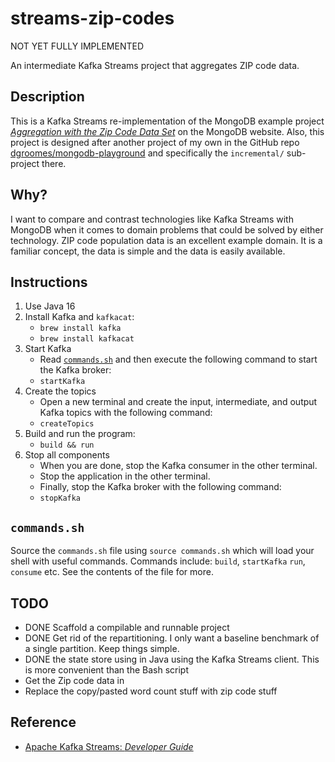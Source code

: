 # streams-zip-codes

NOT YET FULLY IMPLEMENTED

An intermediate Kafka Streams project that aggregates ZIP code data.

## Description

This is a Kafka Streams re-implementation of the MongoDB example project [*Aggregation with the Zip Code Data Set*](https://docs.mongodb.com/manual/tutorial/aggregation-zip-code-data-set/)
on the MongoDB website. Also, this project is designed after another project of my own in the GitHub repo [dgroomes/mongodb-playground](https://github.com/dgroomes/mongodb-playground/tree/main/incremental)
and specifically the `incremental/` sub-project there.

## Why?

I want to compare and contrast technologies like Kafka Streams with MongoDB when it comes to domain problems that could be
solved by either technology. ZIP code population data is an excellent example domain. It is a familiar concept, the data
is simple and the data is easily available.

## Instructions

1. Use Java 16
1. Install Kafka and `kafkacat`:
    * `brew install kafka`
    * `brew install kafkacat` 
1. Start Kafka
    *  Read [`commands.sh`](#commandssh) and then execute the following command to start the Kafka broker:
    * `startKafka`
1. Create the topics
    * Open a new terminal and create the input, intermediate, and output Kafka topics with the following command:
    * `createTopics`
1. Build and run the program:
    * `build && run`
1. Stop all components
    * When you are done, stop the Kafka consumer in the other terminal.
    * Stop the application in the other terminal.
    * Finally, stop the Kafka broker with the following command:
    * `stopKafka`

## `commands.sh`

Source the `commands.sh` file using `source commands.sh` which will load your shell with useful
commands. Commands include: `build`, `startKafka` `run`, `consume` etc. See the contents of the file for more.

## TODO

* DONE Scaffold a compilable and runnable project
* DONE Get rid of the repartitioning. I only want a baseline benchmark of a single partition. Keep things simple.
* DONE the state store using in Java using the Kafka Streams client. This is more convenient than the Bash script
* Get the Zip code data in
* Replace the copy/pasted word count stuff with zip code stuff

## Reference

* [Apache Kafka Streams: *Developer Guide*](https://kafka.apache.org/28/documentation/streams/developer-guide/)

